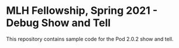 # MLH Fellowship, Spring 2021 - Debug Show and Tell

This repository contains sample code for the Pod 2.0.2 show and tell.
